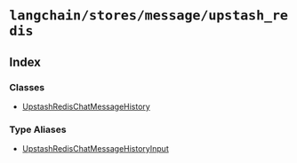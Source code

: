 `langchain/stores/message/upstash_redis`
========================================

Index[​](#index "Direct link to Index")
---------------------------------------

### Classes[​](#classes "Direct link to Classes")

*   [UpstashRedisChatMessageHistory](/docs/api/stores_message_upstash_redis/classes/UpstashRedisChatMessageHistory)

### Type Aliases[​](#type-aliases "Direct link to Type Aliases")

*   [UpstashRedisChatMessageHistoryInput](/docs/api/stores_message_upstash_redis/types/UpstashRedisChatMessageHistoryInput)